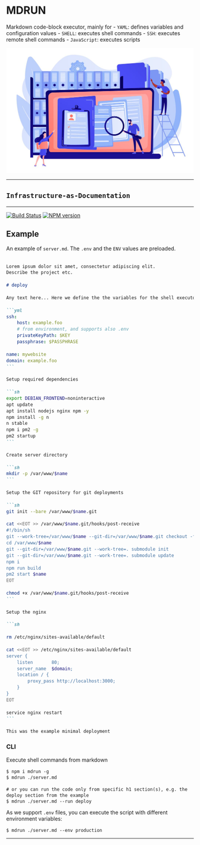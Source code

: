# MDRUN

Markdown code-block executor, mainly for
    - `YAML`: defines variables and configuration values
    - `SHELL`: executes shell commands
    - `SSH`: executes remote shell commands
    - `JavaScript`: executes scripts

<p align='center'>
    <img src='assets/background.jpg'/>
</p>

----


## `Infrastructure-as-Documentation`


----

[![Build Status](https://api.travis-ci.com/tenbits/mdrun.svg?branch=master)](https://app.travis-ci.com/github/tenbits/mdrun)
[![NPM version](https://badge.fury.io/js/mdrun.svg)](http://badge.fury.io/js/mdrun)


## Example

An example of `server.md`. The `.env` and the `ENV` values are preloaded.


````markdown

Lorem ipsum dolor sit amet, consectetur adipiscing elit.
Describe the project etc.

# deploy

Any text here... Here we define the the variables for the shell executor

```yml
ssh:
    host: example.foo
    # from environment, and supports also .env
    privateKeyPath: $KEY
    passphrase: $PASSPHRASE

name: mywebsite
domain: example.foo
```

Setup required dependencies

```sh
export DEBIAN_FRONTEND=noninteractive
apt update
apt install nodejs nginx npm -y
npm install -g n
n stable
npm i pm2 -g
pm2 startup
```

Create server directory

```sh
mkdir -p /var/www/$name
```

Setup the GIT repository for git deployments

```sh
git init --bare /var/www/$name.git

cat <<EOT >> /var/www/$name.git/hooks/post-receive
#!/bin/sh
git --work-tree=/var/www/$name --git-dir=/var/www/$name.git checkout -f
cd /var/www/$name
git --git-dir=/var/www/$name.git --work-tree=. submodule init
git --git-dir=/var/www/$name.git --work-tree=. submodule update
npm i
npm run build
pm2 start $name
EOT

chmod +x /var/www/$name.git/hooks/post-receive
```

Setup the nginx

```sh

rm /etc/nginx/sites-available/default

cat <<EOT >> /etc/nginx/sites-available/default
server {
    listen       80;
    server_name  $domain;
    location / {
        proxy_pass http://localhost:3000;
    }
}
EOT

service nginx restart
```

This was the example minimal deployment
````



### CLI

Execute shell commands from markdown

```shell
$ npm i mdrun -g
$ mdrun ./server.md

# or you can run the code only from specific h1 section(s), e.g. the deploy section from the example
$ mdrun ./server.md --run deploy
```


As we support `.env` files, you can execute the script with different environment variables:

```shell
$ mdrun ./server.md --env production
```

---
